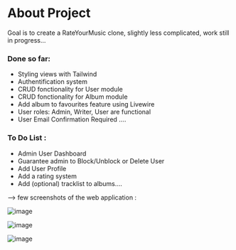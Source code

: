 # About Project
Goal is to create a RateYourMusic clone, slightly less complicated, work still in progress...

### Done so far:
- Styling views with Tailwind
- Authentification system
- CRUD fonctionality for User module
- CRUD fonctionality for Album module
- Add album to favourites feature using Livewire
- User roles: Admin, Writer, User are functional
- User Email Confirmation Required
....


### To Do List : 
+ Admin User Dashboard
+ Guarantee admin to Block/Unblock or Delete User
+ Add User Profile
+ Add a rating system
+ Add (optional) tracklist to albums....


--> few screenshots of the web application :

![image](https://user-images.githubusercontent.com/99540220/181979066-ea7021ee-a0d0-45ac-a5a6-9bd5f0d086d3.png)


![image](https://user-images.githubusercontent.com/99540220/181976720-10029c45-0108-4735-a55d-6cc045154f27.png)


![image](https://user-images.githubusercontent.com/99540220/181977397-359dd61a-0396-4384-bbdf-7e3164b59fd3.png)

